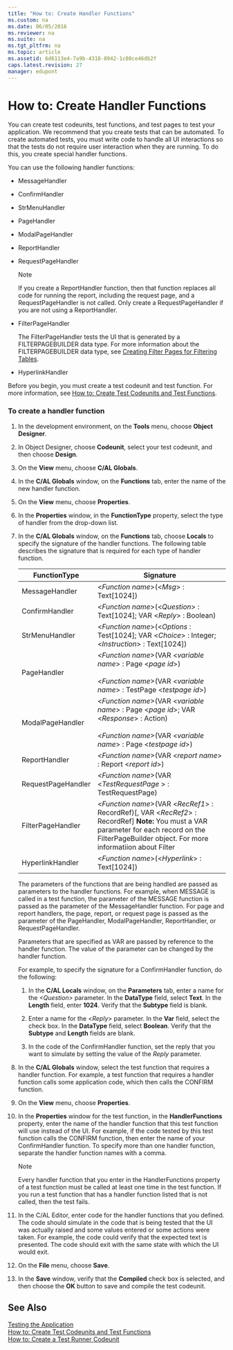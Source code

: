 ```yaml
---
title: "How to: Create Handler Functions"
ms.custom: na
ms.date: 06/05/2016
ms.reviewer: na
ms.suite: na
ms.tgt_pltfrm: na
ms.topic: article
ms.assetid: 6d6113e4-7a9b-4318-8942-1c08ce46db2f
caps.latest.revision: 27
manager: edupont
---
```

# How to: Create Handler Functions
You can create test codeunits, test functions, and test pages to test your application. We recommend that you create tests that can be automated. To create automated tests, you must write code to handle all UI interactions so that the tests do not require user interaction when they are running. To do this, you create special handler functions.  
  
 You can use the following handler functions:  
  
-   MessageHandler  
  
-   ConfirmHandler  
  
-   StrMenuHandler  
  
-   PageHandler  
  
-   ModalPageHandler  
  
-   ReportHandler  
  
-   RequestPageHandler  
  
    > [!NOTE]  
    >  If you create a ReportHandler function, then that function replaces all code for running the report, including the request page, and a RequestPageHandler is not called. Only create a RequestPageHandler if you are not using a ReportHandler.  
  
-   FilterPageHandler  
  
     The FilterPageHandler tests the UI that is generated by a FILTERPAGEBUILDER data type. For more information about the FILTERPAGEBUILDER data type, see [Creating Filter Pages for Filtering Tables](../dynamics-nav/Creating-Filter-Pages-for-Filtering-Tables.md).  
  
-   HyperlinkHandler  
  
 Before you begin, you must create a test codeunit and test function. For more information, see [How to: Create Test Codeunits and Test Functions](../Topic/How%20to:%20Create%20Test%20Codeunits%20and%20Test%20Functions.md).  
  
### To create a handler function  
  
1.  In the development environment, on the **Tools** menu, choose **Object Designer**.  
  
2.  In Object Designer, choose **Codeunit**, select your test codeunit, and then choose **Design**.  
  
3.  On the **View** menu, choose **C\/AL Globals**.  
  
4.  In the **C\/AL Globals** window, on the **Functions** tab, enter the name of the new handler function.  
  
5.  On the **View** menu, choose **Properties**.  
  
6.  In the **Properties** window, in the **FunctionType** property, select the type of handler from the drop\-down list.  
  
7.  In the **C\/AL Globals** window, on the **Functions** tab, choose **Locals** to specify the signature of the handler functions. The following table describes the signature that is required for each type of handler function.  
  
    |FunctionType|Signature|  
    |------------------|---------------|  
    |MessageHandler|\<*Function name*\>\(\<*Msg*\> : Text\[1024\]\)|  
    |ConfirmHandler|\<*Function name*\>\(\<*Question*\> : Text\[1024\]; VAR \<*Reply*\> : Boolean\)|  
    |StrMenuHandler|\<*Function name*\>\(\<*Options* : Test\[1024\]; VAR \<*Choice*\> : Integer; \<*Instruction*\> : Text\[1024\]\)|  
    |PageHandler|\<*Function name*\>\(VAR \<*variable name*\> : Page \<*page id*\>\)<br /><br /> \<*Function name*\>\(VAR \<*variable name*\> : TestPage \<*testpage id*\>\)|  
    |ModalPageHandler|\<*Function name*\>\(VAR \<*variable name*\> : Page \<*page id*\>; VAR \<*Response*\> : Action\)<br /><br /> \<*Function name*\>\(VAR \<*variable name*\> : Page \<*testpage id*\>\)|  
    |ReportHandler|\<*Function name*\>\(VAR \<*report name*\> : Report \<*report id*\>\)|  
    |RequestPageHandler|\<*Function name*\>\(VAR \<*TestRequestPage* \> : TestRequestPage\)|  
    |FilterPageHandler|\<*Function name*\>\(VAR \<*RecRef1*\> : RecordRef\)\[, VAR \<*RecRef2*\> : RecordRef\] **Note:**  You must a VAR parameter for each record on the FilterPageBuilder object. For more informatiion about Filter|  
    |HyperlinkHandler|\<*Function name*\>\(\<*Hyperlink*\> : Text\[1024\]\)|  
  
     The parameters of the functions that are being handled are passed as parameters to the handler functions. For example, when MESSAGE is called in a test function, the parameter of the MESSAGE function is passed as the parameter of the MessageHandler function. For page and report handlers, the page, report, or request page is passed as the parameter of the PageHandler, ModalPageHandler, ReportHandler, or RequestPageHandler.  
  
     Parameters that are specified as VAR are passed by reference to the handler function. The value of the parameter can be changed by the handler function.  
  
     For example, to specify the signature for a ConfirmHandler function, do the following:  
  
    1.  In the **C\/AL Locals** window, on the **Parameters** tab, enter a name for the *\<Question\>* parameter. In the **DataType** field, select **Text**. In the **Length** field, enter **1024**. Verify that the **Subtype** field is blank.  
  
    2.  Enter a name for the \<*Reply*\> parameter. In the **Var** field, select the check box. In the **DataType** field, select **Boolean**. Verify that the **Subtype** and **Length** fields are blank.  
  
    3.  In the code of the ConfirmHandler function, set the reply that you want to simulate by setting the value of the *Reply* parameter.  
  
8.  In the **C\/AL Globals** window, select the test function that requires a handler function. For example, a test function that requires a handler function calls some application code, which then calls the CONFIRM function.  
  
9. On the **View** menu, choose **Properties**.  
  
10. In the **Properties** window for the test function, in the **HandlerFunctions** property, enter the name of the handler function that this test function will use instead of the UI. For example, if the code tested by this test function calls the CONFIRM function, then enter the name of your ConfirmHandler function. To specify more than one handler function, separate the handler function names with a comma.  
  
    > [!NOTE]  
    >  Every handler function that you enter in the HandlerFunctions property of a test function must be called at least one time in the test function. If you run a test function that has a handler function listed that is not called, then the test fails.  
  
11. In the C\/AL Editor, enter code for the handler functions that you defined. The code should simulate in the code that is being tested that the UI was actually raised and some values entered or some actions were taken. For example, the code could verify that the expected text is presented. The code should exit with the same state with which the UI would exit.  
  
12. On the **File** menu, choose **Save**.  
  
13. In the **Save** window, verify that the **Compiled** check box is selected, and then choose the **OK** button to save and compile the test codeunit.  
  
## See Also  
 [Testing the Application](../dynamics-nav/Testing-the-Application.md)   
 [How to: Create Test Codeunits and Test Functions](../Topic/How%20to:%20Create%20Test%20Codeunits%20and%20Test%20Functions.md)   
 [How to: Create a Test Runner Codeunit](../Topic/How%20to:%20Create%20a%20Test%20Runner%20Codeunit.md)